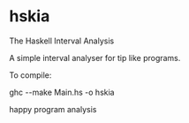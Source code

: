 hskia
=====

The Haskell Interval Analysis

A simple interval analyser for tip like programs.

To compile:

ghc --make Main.hs -o hskia

happy program analysis
